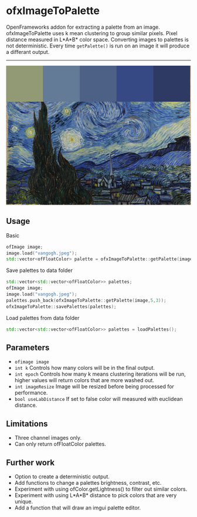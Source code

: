 ofxImageToPalette
================

OpenFrameworks addon for extracting a palette from an image.
ofxImageToPalette uses k mean clustering to group similar pixels. Pixel distance measured in L\*A\*B\* color space.
Converting images to palettes is not deterministic. Every time ```getPalette()``` is run on an image it will produce a differant output.

--------
![Van Gogh Starry Night Palette](https://github.com/skell999/ofxImageToPalette/blob/main/images/vangogh.jpeg "Van Gogh Starry Night")

Usage
--------

Basic
```c++
ofImage image;
image.load("vangogh.jpeg");
std::vector<ofFloatColor> palette = ofxImageToPalette::getPalette(image,5,3);
```
Save palettes to data folder
```c++
std::vector<std::vector<ofFloatColor>> palettes;
ofImage image;
image.load("vangogh.jpeg");
palettes.push_back(ofxImageToPalette::getPalette(image,5,3));
ofxImageToPalette::savePalettes(palettes);
```
Load palettes from data folder
```c++
std::vector<std::vector<ofFloatColor>> palettes = loadPalettes();
```
Parameters
-------------
* ```ofimage image```
* ```int k``` Controls how many colors will be in the final output.
* ```int epoch``` Controls how many k means clustering iterations will be run, higher values will return colors that are more washed out.
* ```int imageResize``` Image will be resized before being processed for performance.
* ```bool useLabDistance``` If set to false color will measured with euclidean distance.

Limitations
-------------
* Three channel images only.
* Can only return ofFloatColor palettes.

Further work
-------------
* Option to create a deterministic output.
* Add functions to change a palettes brightness, contrast, etc.
* Experiment with using ofColor.getLightness() to filter out similar colors.
* Experiment with using L\*A\*B\* distance to pick colors that are very unique.
* Add a function that will draw an imgui palette editor.
